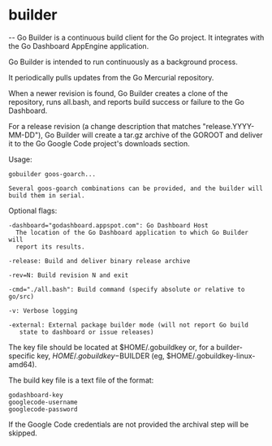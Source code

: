 # builder
--
Go Builder is a continuous build client for the Go project. It integrates with
the Go Dashboard AppEngine application.

Go Builder is intended to run continuously as a background process.

It periodically pulls updates from the Go Mercurial repository.

When a newer revision is found, Go Builder creates a clone of the repository,
runs all.bash, and reports build success or failure to the Go Dashboard.

For a release revision (a change description that matches "release.YYYY-MM-DD"),
Go Builder will create a tar.gz archive of the GOROOT and deliver it to the Go
Google Code project's downloads section.

Usage:

    gobuilder goos-goarch...

    Several goos-goarch combinations can be provided, and the builder will
    build them in serial.

Optional flags:

    -dashboard="godashboard.appspot.com": Go Dashboard Host
      The location of the Go Dashboard application to which Go Builder will
      report its results.

    -release: Build and deliver binary release archive

    -rev=N: Build revision N and exit

    -cmd="./all.bash": Build command (specify absolute or relative to go/src)

    -v: Verbose logging

    -external: External package builder mode (will not report Go build
       state to dashboard or issue releases)

The key file should be located at $HOME/.gobuildkey or, for a builder-specific
key, $HOME/.gobuildkey-$BUILDER (eg, $HOME/.gobuildkey-linux-amd64).

The build key file is a text file of the format:

    godashboard-key
    googlecode-username
    googlecode-password

If the Google Code credentials are not provided the archival step will be
skipped.
